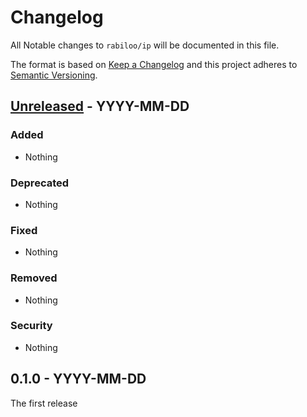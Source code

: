 # Changelog

All Notable changes to `rabiloo/ip`  will be documented in this file.

The format is based on [Keep a Changelog](http://keepachangelog.com/en/1.0.0/)
and this project adheres to [Semantic Versioning](http://semver.org/spec/v2.0.0.html).


## [Unreleased] - YYYY-MM-DD

### Added
- Nothing

### Deprecated
- Nothing

### Fixed
- Nothing

### Removed
- Nothing

### Security
- Nothing



## 0.1.0 - YYYY-MM-DD

The first release


[Unreleased]: https://github.com/rabiloo/php-ip/compare/v0.1.0...master

